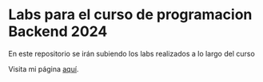 # Labs para el curso de programacion Backend 2024

En este repositorio se irán subiendo los labs realizados a lo largo del curso 

Visita mi página [aquí](https://rodrigodls10.github.io/JavaBackendLabs/Frontend/00-index.html).